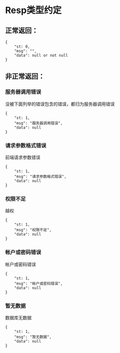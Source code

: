 # Resp类型约定
## 正常返回：
~~~
{
    "st: 0,
    "msg": "",
    "data": null or not null
}
~~~
## 非正常返回：
### 服务器调用错误
没被下面列举的错误包含的错误，都归为服务器调用错误
~~~
{
    "st: 1,
    "msg": "服务器调用错误",
    "data": null
}
~~~
### 请求参数格式错误
前端请求参数错误
~~~
{
    "st: 1,
    "msg": "请求参数格式错误",
    "data": null
}
~~~
### 权限不足
越权
~~~
{
    "st: 1,
    "msg": "权限不足",
    "data": null
}
~~~
### 帐户或密码错误
帐户或密码错误
~~~
{
    "st: 1,
    "msg": "帐户或密码错误",
    "data": null
}
~~~
### 暂无数据
数据库无数据
~~~
{
    "st: 1,
    "msg": "暂无数据",
    "data": null
}
~~~
